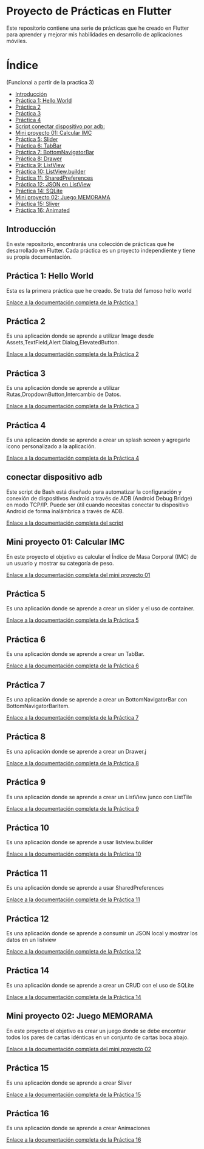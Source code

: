 # Proyecto de Prácticas en Flutter

Este repositorio contiene una serie de prácticas que he creado en Flutter para aprender y mejorar mis habilidades en desarrollo de aplicaciones móviles.
# Índice

(Funcional a partir de la practica 3)

- [Introducción](#introducción)
- [Práctica 1: Hello World](#práctica-1-hello-world)
- [Práctica 2 ](#práctica-2)
- [Práctica 3 ](#práctica-3)
- [Práctica 4 ](#práctica-4)
- [Script conectar dispositivo por adb: ](#conectar-dispositivo-adb)
- [Mini proyecto 01: Calcular IMC](#mini-proyecto-01-calcular-imc)
- [Práctica 5: Slider ](#práctica-5)
- [Práctica 6: TabBar ](#práctica-6)
- [Práctica 7: BottomNavigatorBar ](#práctica-7)
- [Práctica 8: Drawer ](#práctica-8)
- [Práctica 9: ListView ](#práctica-9)
- [Práctica 10: ListView.builder ](#práctica-10)
- [Práctica 11: SharedPreferences ](#práctica-11)
- [Práctica 12: JSON en ListView ](#práctica-12)
- [Práctica 14: SQLite ](#práctica-14)
- [Mini proyecto 02: Juego MEMORAMA ](#mini-proyecto-02-juego-memorama)
- [Práctica 15: Sliver](#práctica-15)
- [Práctica 16: Animated](#práctica-16)







## Introducción

En este repositorio, encontrarás una colección de prácticas que he desarrollado en Flutter. Cada práctica es un proyecto independiente y tiene su propia documentación.

## Práctica 1: Hello World

Esta es la primera práctica que he creado. Se trata del famoso hello world

[Enlace a la documentación completa de la Práctica 1]()

## Práctica 2

Es una aplicación donde se aprende a utilizar Image desde Assets,TextField,Alert Dialog,ElevatedButton.

[Enlace a la documentación completa de la Práctica 2]()

## Práctica 3

Es una aplicación donde se aprende a utilizar Rutas,DropdownButton,Intercambio de Datos.

[Enlace a la documentación completa de la Práctica 3](practica_03/README.md)

## Práctica 4

Es una aplicación donde se aprende a crear un splash screen y agregarle icono personalizado a la aplicación.

[Enlace a la documentación completa de la Práctica 4](practica_04/README.md)

## conectar dispositivo adb

Este script de Bash está diseñado para automatizar la configuración y conexión de dispositivos Android a través de ADB (Android Debug Bridge) en modo TCP/IP. Puede ser útil cuando necesitas conectar tu dispositivo Android de forma inalámbrica a través de ADB.

[Enlace a la documentación completa del script](scripts/mac/conectar_dispositivo_adb/README.md)

## Mini proyecto 01: Calcular IMC

En este proyecto el objetivo es calcular el Índice de Masa Corporal (IMC) de un usuario y mostrar su categoría de peso.

[Enlace a la documentación completa del mini proyecto 01](mini_proyecto_01/README.md)

## Práctica 5

Es una aplicación donde se aprende a crear un slider y el uso de container.

[Enlace a la documentación completa de la Práctica 5](practica_05/README.md)

## Práctica 6

Es una aplicación donde se aprende a crear un TabBar.

[Enlace a la documentación completa de la Práctica 6](practica_06/README.md)

## Práctica 7

Es una aplicación donde se aprende a crear un BottomNavigatorBar con BottomNavigatorBarItem.

[Enlace a la documentación completa de la Práctica 7](practica_07/README.md)

## Práctica 8

Es una aplicación donde se aprende a crear un Drawer.j

[Enlace a la documentación completa de la Práctica 8](practica_08/README.md)

## Práctica 9

Es una aplicación donde se aprende a crear un ListView junco con ListTile

[Enlace a la documentación completa de la Práctica 9](practica_09/README.md)

## Práctica 10

Es una aplicación donde se aprende a usar listview.builder

[Enlace a la documentación completa de la Práctica 10](practica_10/README.md)

## Práctica 11

Es una aplicación donde se aprende a usar SharedPreferences

[Enlace a la documentación completa de la Práctica 11](practica_11/README.md)

## Práctica 12

Es una aplicación donde se aprende a consumir un JSON local y mostrar los datos en un listview

[Enlace a la documentación completa de la Práctica 12](practica_12/README.md)

## Práctica 14

Es una aplicación donde se aprende a crear un CRUD
con el uso de SQLite

[Enlace a la documentación completa de la Práctica 14](practica_14/README.md)

## Mini proyecto 02: Juego MEMORAMA

En este proyecto el objetivo es crear un juego donde se debe encontrar todos los pares de cartas idénticas en un conjunto de cartas boca abajo.

[Enlace a la documentación completa del mini proyecto 02](mini_proyecto_02/README.md)

## Práctica 15

Es una aplicación donde se aprende a crear Sliver


[Enlace a la documentación completa de la Práctica 15](practica_15/README.md)

## Práctica 16

Es una aplicación donde se aprende a crear Animaciones


[Enlace a la documentación completa de la Práctica 16](practica_16/README.md)


